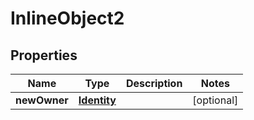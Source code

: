 

# InlineObject2

## Properties

Name | Type | Description | Notes
------------ | ------------- | ------------- | -------------
**newOwner** | [**Identity**](Identity.md) |  |  [optional]



